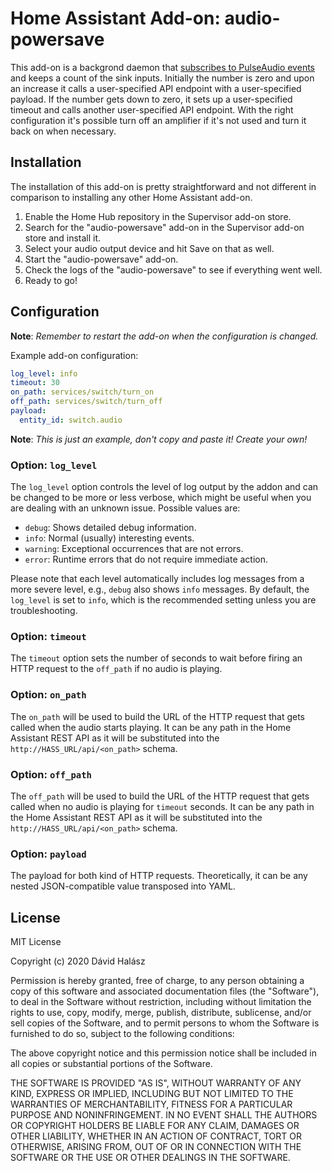 # Home Assistant Add-on: audio-powersave

This add-on is a backgrond daemon that [subscribes to PulseAudio events](https://freedesktop.org/software/pulseaudio/doxygen/subscribe.html) and keeps a count of the sink inputs. Initially the number is zero and upon an increase it calls a user-specified API endpoint with a user-specified payload. If the number gets down to zero, it sets up a user-specified timeout and calls another user-specified API endpoint. With the right configuration it's possible turn off an amplifier if it's not used and turn it back on when necessary.

## Installation
The installation of this add-on is pretty straightforward and not different in comparison to installing any other Home Assistant add-on.

1. Enable the Home Hub repository in the Supervisor add-on store.
2. Search for the "audio-powersave" add-on in the Supervisor add-on store and install it.
3. Select your audio output device and hit Save on that as well.
4. Start the "audio-powersave" add-on.
5. Check the logs of the "audio-powersave" to see if everything went well.
6. Ready to go!

## Configuration

**Note**: _Remember to restart the add-on when the configuration is changed._

Example add-on configuration:

```yaml
log_level: info
timeout: 30
on_path: services/switch/turn_on
off_path: services/switch/turn_off
payload:
  entity_id: switch.audio
```

**Note**: _This is just an example, don't copy and paste it! Create your own!_

### Option: `log_level`

The `log_level` option controls the level of log output by the addon and can
be changed to be more or less verbose, which might be useful when you are
dealing with an unknown issue. Possible values are:

- `debug`: Shows detailed debug information.
- `info`: Normal (usually) interesting events.
- `warning`: Exceptional occurrences that are not errors.
- `error`:  Runtime errors that do not require immediate action.

Please note that each level automatically includes log messages from a
more severe level, e.g., `debug` also shows `info` messages. By default,
the `log_level` is set to `info`, which is the recommended setting unless
you are troubleshooting.

### Option: `timeout`

The `timeout` option sets the number of seconds to wait before firing an HTTP
request to the `off_path` if no audio is playing.

### Option: `on_path`

The `on_path` will be used to build the URL of the HTTP request that gets called
when the audio starts playing. It can be any path in the Home Assistant REST API
as it will be substituted into the `http://HASS_URL/api/<on_path>` schema.

### Option: `off_path`

The `off_path` will be used to build the URL of the HTTP request that gets called
when no audio is playing for `timeout` seconds. It can be any path in the Home
Assistant REST API as it will be substituted into the `http://HASS_URL/api/<on_path>`
schema.

### Option: `payload`

The payload for both kind of HTTP requests. Theoretically, it can be any nested
JSON-compatible value transposed into YAML.

## License

MIT License

Copyright (c) 2020 Dávid Halász

Permission is hereby granted, free of charge, to any person obtaining a copy
of this software and associated documentation files (the "Software"), to deal
in the Software without restriction, including without limitation the rights
to use, copy, modify, merge, publish, distribute, sublicense, and/or sell
copies of the Software, and to permit persons to whom the Software is
furnished to do so, subject to the following conditions:

The above copyright notice and this permission notice shall be included in all
copies or substantial portions of the Software.

THE SOFTWARE IS PROVIDED "AS IS", WITHOUT WARRANTY OF ANY KIND, EXPRESS OR
IMPLIED, INCLUDING BUT NOT LIMITED TO THE WARRANTIES OF MERCHANTABILITY,
FITNESS FOR A PARTICULAR PURPOSE AND NONINFRINGEMENT. IN NO EVENT SHALL THE
AUTHORS OR COPYRIGHT HOLDERS BE LIABLE FOR ANY CLAIM, DAMAGES OR OTHER
LIABILITY, WHETHER IN AN ACTION OF CONTRACT, TORT OR OTHERWISE, ARISING FROM,
OUT OF OR IN CONNECTION WITH THE SOFTWARE OR THE USE OR OTHER DEALINGS IN THE
SOFTWARE.
